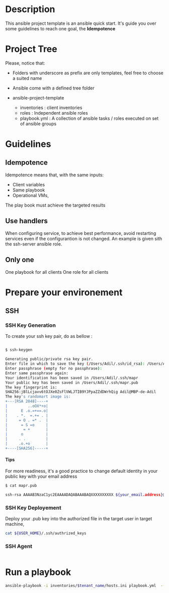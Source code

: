 # Description
This ansible project template is an ansible quick start. It's guide you over some guidelines to reach one goal, 
the **Idempotence** 

# Project Tree
Please, notice that:
 - Folders with underscore as prefix are only templates, feel free to choose a suited name
 - Ansible come with a defined tree folder
 
- ansible-project-template
    - inventories   : client inventories
    - roles         : Independent ansible roles 
    - playbook.yml  : A collection of ansible tasks / roles executed on set of ansible groups

# Guidelines
## Idempotence
Idempotence means that, with the same inputs:
- Client variables
- Same playbook
- Operational VMs, 

The play book must achieve the targeted results

## Use handlers
When configuring service, to achieve best performance, avoid restarting services even if the configurantion is not changed. 
An example is given sith the ssh-server ansible role. 

## Only one
One playbook for all clients
One role for all clients

# Prepare your environement
## SSH
### SSH Key Generation
To create your ssh key pair, do as bellow :
```bash

$ ssh-keygen

Generating public/private rsa key pair.
Enter file in which to save the key (/Users/Adil/.ssh/id_rsa): /Users/Adil/.ssh/mapr
Enter passphrase (empty for no passphrase):
Enter same passphrase again:
Your identification has been saved in /Users/Adil/.ssh/mapr
Your public key has been saved in /Users/Adil/.ssh/mapr.pub
The key fingerprint is:
SHA256:jBlLcjavv6tOJXe0ZsFlVWLJTIB9YJPpaZZdDWrhQig Adil@MBP-de-Adil
The key's randomart image is:
+---[RSA 2048]----+
|         ..oOX*+o|
|      E .o.=+==.o|
|    . *.  =.+= . |
|     = O . =* .  |
|      = S =o     |
|       = +       |
|      o          |
|     . .         |
|     .o.+o       |
+----[SHA256]-----+
```

#### Tips
For more readiness, it's a good practice to change default identity in your public key with your email address

```bash
$ cat mapr.pub

ssh-rsa AAAAB3NzaC1yc2EAAAADAQABAAABAQXXXXXXXXXX ${your_email.address}@ca-silca.fr

```

### SSH Key Deployement
Deploy your .pub key into the authorized file in the target user in target machine,
```bash
cat ${USER_HOME}/.ssh/authrized_keys
```

### SSH Agent
```bash
```



# Run a playbook

```bash
ansible-playbook -i inventories/$tenant_name/hosts.ini playbook.yml  --ask-vault-pass
```




